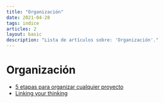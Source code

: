 ```yaml
---
title: "Organización"
date: 2021-04-28
tags: indice
articles: 2
layout: basic
description: "Lista de artículos sobre: 'Organización'."
---
```


# Organización

- [5 etapas para organizar cualquier proyecto](../organizacion/organizar-proyectos-0)
- [Linking your thinking](../organizacion/organizar-linking-your-thinking)
